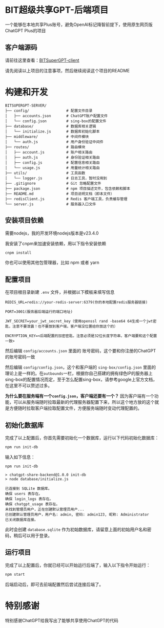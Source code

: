 # BIT超级共享GPT-后端项目

一个能够在本地共享Plus账号，避免OpenAI标记降智前提下，使用原生网页版ChatGPT Plus的项目

## 客户端源码

请前往这里查看：[BITSuperGPT-client](https://github.com/BobH233/BITSuperGPT-client)

请先阅读以上项目的注意事项，然后继续阅读这个项目的README

# 构建和开发


```
BITSUPERGPT-SERVER/
├── config/                 # 配置文件目录
│   ├── accounts.json       # ChatGPT账户配置文件
│   └── config.json         # sing-box的配置文件
├── database/               # 数据库相关逻辑
│   └── initialize.js       # 数据库初始化脚本
├── middleware/             # 中间件模块
│   └── auth.js             # 用户身份验证中间件
├── routes/                 # 路由模块
│   ├── account.js          # 账户相关路由
│   ├── auth.js             # 身份验证相关路由
│   ├── config.js           # 配置信息相关路由
│   └── usage.js            # 用量统计相关路由
├── utils/                  # 工具函数
│   └── logger.js           # 日志工具，暂时没用到
├── .gitignore              # Git 忽略配置文件
├── package.json            # npm 项目描述文件，包含依赖和脚本
├── README.md               # 项目说明文档（即本文件）
├── redisClient.js          # Redis 客户端工具，负责缓存管理
└── server.js               # 服务器入口文件
```

## 安装项目依赖

需要nodejs，我的开发环境nodejs版本是v23.4.0

我安装了cnpm来加速安装依赖，用以下指令安装依赖

```bash
cnpm install
```

你也可以使用其他包管理器，比如 npm 或者 yarn

## 配置项目

在项目根目录新建 `.env` 文件，并根据以下模板来填写信息

```
REDIS_URL=redis://your-redis-server:6379(你的本地配置redis服务器链接)

PORT=3001(服务器后端运行的端口地址)

JWT_SECRET=your_jwt_secret_key（使用openssl rand -base64 64生成一个jwt密匙，注意不要泄露！也不要放到客户端，客户端没位置给你放这个的）

ENCRYPTION_KEY=<后端配置的加密密匙，注意必须是32位长度字符串，客户端要和这个配置一致>

```

然后编辑 `config/accounts.json` 里面的 账号密码，这个要和你注册的ChatGPT的账号密码一致

然后编辑 `config/config.json`，这个和客户端的 `sing-box/config.json` 里面的理论上是一样的。在`outbounds`一栏，根据你自己搭建的拥有绿色IP的服务器上sing-box的配置情况而定，至于怎么配置sing-box，请参考google上官方文档，在这里不可以赘述过多。

**为什么要在服务端有一个`config.json`，客户端还要有一个？** 因为客户端有一个功能，可以从服务端随时拉取最新的代理服务器配置下来，所以这个地方放的这个就是方便随时拉取客户端拉取配置文件，方便服务端随时变动代理配置的。

## 初始化数据库

完成了以上配置后，你首先需要初始化一个数据库，运行以下代码初始化数据库：

```bash
npm run init-db
```

输入如下信息：

```
npm run init-db

> chatgpt-share-backend@1.0.0 init-db
> node database/initialize.js

已连接到 SQLite 数据库。
确保 users 表存在。
确保 login_logs 表存在。
确保 chatgpt_usage 表存在。
未找到管理员用户，正在创建默认管理员用户...
已创建默认管理员用户，用户名: admin, 密码: admin123, 昵称: Administrator
已关闭数据库连接。
```

此时会创建 `database.sqlite` 作为初始数据库，请留意上面的初始用户名和密码，稍后可以用于登录。

## 运行项目

完成了以上配置后，你就已经可以开始运行后端了，输入以下指令开始运行：

```bash
npm start
```

后端启动后，即可去前端配置然后尝试连接后端了。

# 特别感谢

特别感谢ChatGPT给我写出了能够共享使用ChatGPT的代码